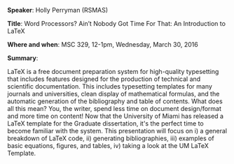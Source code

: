 **Speaker**: Holly Perryman (RSMAS)

**Title**: Word Processors? Ain’t Nobody Got Time For That: An Introduction to LaTeX

**Where and when**: MSC 329, 12-1pm,  Wednesday, March 30, 2016

**Summary**:

LaTeX is a free document preparation system for high-quality typesetting that includes features designed for the production of technical and scientific documentation. This includes typesetting templates for many journals and universities, clean display of mathematical formulas, and the automatic generation of the bibliography and table of contents. What does all this mean? You, the writer, spend less time on document design/format and more time on content! Now that the University of Miami has released a LaTeX template for the Graduate dissertation, it's the perfect time to become familiar with the system. This presentation will focus on i) a general breakdown of LaTeX code, ii) generating bibliographies, iii) examples of basic equations, figures, and tables, iv) taking a look at the UM LaTeX Template. 
